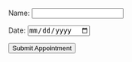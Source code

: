 <!-- Assume you have a form that collects appointment information -->
<form id="appointmentForm">
  <!-- Your form fields go here -->
  <label for="name">Name:</label>
  <input type="text" id="name" name="name" required>

  <label for="date">Date:</label>
  <input type="date" id="date" name="date" required>

  <button type="button" onclick="submitAppointment()">Submit Appointment</button>
</form>

<script src="https://cdnjs.cloudflare.com/ajax/libs/axios/0.19.2/axios.min.js"></script>
<script>
  function submitAppointment() {
    // Get form data
    const name = document.getElementById('name').value;
    const date = document.getElementById('date').value;

    // Create an object with the form data
    const appointmentData = {
      name: name,
      date: date,
    };

    // Make a POST request using Axios
    axios.post('https://crudcrud.com/api/8e23919fd76846508df8dd15c3e59333/appointments', appointmentData)
      .then(response => {
        console.log('POST Request Successful:', response.data);
        // Check Crud Crud resource for the data: https://crudcrud.com/api/YOUR_CRUDCRUD_API_KEY/appointments
      })
      .catch(error => {
        console.error('Error:', error);
      });
  }
</script>
